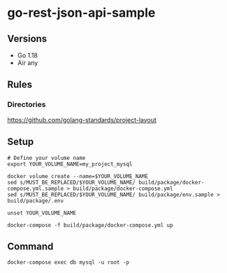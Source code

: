 # go-rest-json-api-sample
## Versions
- Go 1.18
- Air any

## Rules
### Directories
https://github.com/golang-standards/project-layout

## Setup
```
# Define your volume name
export YOUR_VOLUME_NAME=my_project_mysql

docker volume create --name=$YOUR_VOLUME_NAME
sed s/MUST_BE_REPLACED/$YOUR_VOLUME_NAME/ build/package/docker-compose.yml.sample > build/package/docker-compose.yml
sed s/MUST_BE_REPLACED/$YOUR_VOLUME_NAME/ build/package/env.sample > build/package/.env

unset YOUR_VOLUME_NAME

docker-compose -f build/package/docker-compose.yml up
```

## Command
```
docker-compose exec db mysql -u root -p
```
